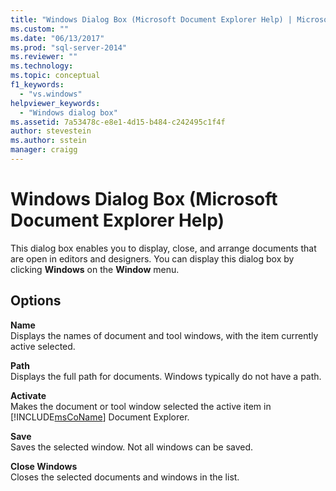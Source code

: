 ```yaml
---
title: "Windows Dialog Box (Microsoft Document Explorer Help) | Microsoft Docs"
ms.custom: ""
ms.date: "06/13/2017"
ms.prod: "sql-server-2014"
ms.reviewer: ""
ms.technology:
ms.topic: conceptual
f1_keywords: 
  - "vs.windows"
helpviewer_keywords: 
  - "Windows dialog box"
ms.assetid: 7a53478c-e8e1-4d15-b484-c242495c1f4f
author: stevestein
ms.author: sstein
manager: craigg
---
```

# Windows Dialog Box (Microsoft Document Explorer Help)
  This dialog box enables you to display, close, and arrange documents that are open in editors and designers. You can display this dialog box by clicking **Windows** on the **Window** menu.  
  
## Options  
 **Name**  
 Displays the names of document and tool windows, with the item currently active selected.  
  
 **Path**  
 Displays the full path for documents. Windows typically do not have a path.  
  
 **Activate**  
 Makes the document or tool window selected the active item in [!INCLUDE[msCoName](../../includes/msconame-md.md)] Document Explorer.  
  
 **Save**  
 Saves the selected window. Not all windows can be saved.  
  
 **Close Windows**  
 Closes the selected documents and windows in the list.  
  
  
